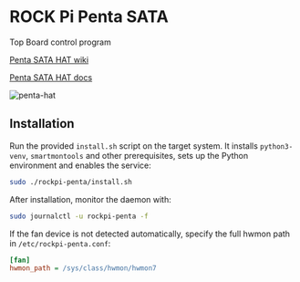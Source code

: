 # ROCK Pi Penta SATA

Top Board control program

[Penta SATA HAT wiki](<https://wiki.radxa.com/Penta_SATA_HAT>)

[Penta SATA HAT docs](https://docs.radxa.com/en/accessories/penta-sata-hat)

![penta-hat](images/penta-sata-hat.png)

## Installation

Run the provided `install.sh` script on the target system. It installs
`python3-venv`, `smartmontools` and other prerequisites, sets up the
Python environment and enables the service:

```bash
sudo ./rockpi-penta/install.sh
```

After installation, monitor the daemon with:

```bash
sudo journalctl -u rockpi-penta -f
```

If the fan device is not detected automatically, specify the full hwmon
path in `/etc/rockpi-penta.conf`:

```ini
[fan]
hwmon_path = /sys/class/hwmon/hwmon7
```
